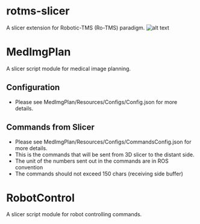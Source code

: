 # rotms-slicer
A slicer extension for Robotic-TMS (Ro-TMS) paradigm.
![alt text](https://github.com/bingogome/documents/blob/main/rotms-slicer/rotms-ui.png)

# MedImgPlan
A slicer script module for medical image planning. 

## Configuration
- Please see MedImgPlan/Resources/Configs/Config.json for more details.

## Commands from Slicer
- Please see MedImgPlan/Resources/Configs/CommandsConfig.json for more details.
- This is the commands that will be sent from 3D slicer to the distant side.
- The unit of the numbers sent out in the commands are in ROS convention
- The commands should not exceed 150 chars (receiving side buffer)

# RobotControl
A slicer script module for robot controlling commands. 
